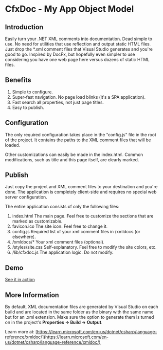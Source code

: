 # CfxDoc - My App Object Model

## Introduction

Easily turn your .NET XML comments into documentation. Dead simple to use. No need for utilities that use reflection and output static HTML files. Just drop the *.xml comment files that Visual Studio generates and you're good to go. Inspired by DocFx, but hopefully even simpler to use considering you have one web page here versus dozens of static HTML files.

## Benefits

1. Simple to configure.
2. Super-fast navigation. No page load blinks (it's a SPA application).
3. Fast search all properties, not just page titles.
4. Easy to publish.

## Configuration

The only required configuration takes place in the "config.js" file in the root of the project. It contains the paths to the XML comment files that will be loaded.

Other customizations can easily be made in the index.html. Common modifications, such as title and this page itself, are clearly marked.

## Publish

Just copy the project and XML comment files to your destination and you're done. The application is completely client-side and requires no special web server configuration.

The entire application consists of only the following files:

1. index.html The main page. Feel free to customize the sections that are marked as customizable.
2. favicon.ico The site icon. Feel free to change it.
3. config.js Required list of your xml comment files in /xmldocs (or elsewhere).
4. /xmldocs/* Your xml comment files (optional).
5. /styles/site.css Self-explanatory. Feel free to modify the site colors, etc.
6. /lib/cfxdoc.js The application logic. Do not modify.

## Demo

[See it in action](http://riverfront.solutions/downloads/demos/cfxdoc/index.html)

## More Information

By default, XML documentation files are generated by Visual Studio on each build and are located in the same folder as the binary with the same name but for an .xml extension. Make sure the option to generate them is turned on in the project's **Properties -> Build -> Output**.

Learn more at: [https://learn.microsoft.com/en-us/dotnet/csharp/language-reference/xmldoc/](https://learn.microsoft.com/en-us/dotnet/csharp/language-reference/xmldoc/)
